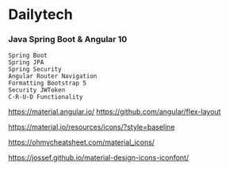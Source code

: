 # Dailytech
### Java Spring Boot & Angular 10
```shell
Spring Boot
Spring JPA
Spring Security
Angular Router Navigation
Formatting Bootstrap 5
Security JWToken
C-R-U-D Functionality

```


https://material.angular.io/
https://github.com/angular/flex-layout


https://material.io/resources/icons/?style=baseline

https://ohmycheatsheet.com/material_icons/

https://jossef.github.io/material-design-icons-iconfont/

